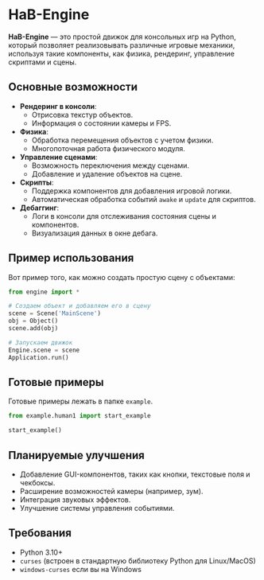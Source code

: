 # HaB-Engine

**HaB-Engine** — это простой движок для консольных игр на Python, который позволяет реализовывать различные игровые
механики, используя такие компоненты, как физика, рендеринг, управление скриптами и сцены.

## Основные возможности

- **Рендеринг в консоли**:
  - Отрисовка текстур объектов.
  - Информация о состоянии камеры и FPS.
- **Физика**:
  - Обработка перемещения объектов с учетом физики.
  - Многопоточная работа физического модуля.
- **Управление сценами**:
  - Возможность переключения между сценами.
  - Добавление и удаление объектов на сцене.
- **Скрипты**:
  - Поддержка компонентов для добавления игровой логики.
  - Автоматическая обработка событий `awake` и `update` для скриптов.
- **Дебаггинг**:
  - Логи в консоли для отслеживания состояния сцены и компонентов.
  - Визуализация данных в окне дебага.

## Пример использования

Вот пример того, как можно создать простую сцену с объектами:

```python
from engine import *

# Создаем объект и добавляем его в сцену
scene = Scene('MainScene')
obj = Object()
scene.add(obj)

# Запускаем движок
Engine.scene = scene
Application.run()
```

## Готовые примеры

Готовые примеры лежать в папке `example`.

```python
from example.human1 import start_example

start_example()
```

## Планируемые улучшения

- Добавление GUI-компонентов, таких как кнопки, текстовые поля и чекбоксы.
- Расширение возможностей камеры (например, зум).
- Интеграция звуковых эффектов.
- Улучшение системы управления событиями.

## Требования

- Python 3.10+
- `curses` (встроен в стандартную библиотеку Python для Linux/MacOS)
- `windows-curses` если вы на Windows
